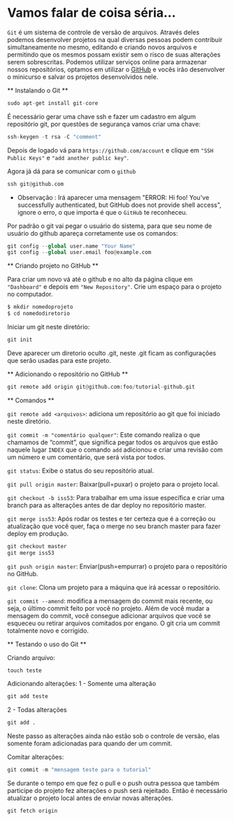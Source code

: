 # Vamos falar de coisa séria...

```Git``` é um sistema de controle de versão de arquivos. Através deles podemos desenvolver projetos na qual diversas pessoas podem contribuir simultaneamente no mesmo, editando e criando novos arquivos e permitindo que os mesmos possam existir sem o risco de suas alterações serem sobrescritas. Podemos utilizar serviços online para armazenar nossos repositórios, optamos em utilizar o [GitHub](https://github.com/) e vocês irão desenvolver o minicurso e salvar os projetos desenvolvidos nele.

** Instalando o Git **

```python
sudo apt-get install git-core
```
É necessário gerar uma chave ssh e fazer um cadastro em algum repositório git, por questões de segurança vamos criar uma chave:

```python
ssh-keygen -t rsa -C "comment"
```

Depois de logado vá para ```https://github.com/account``` e clique em ```"SSH Public Keys"``` e ```"add another public key"```.

Agora já dá para se comunicar com o ```github```

```python
ssh git@github.com
```
* Observação : Irá aparecer uma mensagem "ERROR: Hi foo! You've successfully authenticated, but GitHub does not provide shell access", ignore o erro, o que importa é que o ```GitHub``` te reconheceu.

Por padrão o git vai pegar o usuário do sistema, para que seu nome de usuário do github apareça corretamente use os comandos:

```python
git config --global user.name "Your Name"
git config --global user.email foo@example.com
```
** Criando projeto no GitHub **

Para criar um novo vá até o github e no alto da página clique em ```"Dashboard"``` e depois em ```"New Repository"```.
Crie um espaço para o projeto no computador.

```python
$ mkdir nomedoprojeto
$ cd nomedodiretorio
```
Iniciar um git neste diretório:

```python
git init
```
Deve aparecer um diretorio oculto .git, neste .git ficam as configurações que serão usadas para este projeto.

** Adicionando o repositório no GitHub **

```python
git remote add origin git@github.com:foo/tutorial-github.git
```

** Comandos **

```git remote add <arquivos>```: adiciona um repositório ao git que foi iniciado neste diretório.

```git commit -m "comentário qualquer"```: Este comando realiza o que chamamos de “commit”, que significa pegar todos os arquivos que estão naquele lugar ```INDEX``` que o comando ```add``` adicionou e criar uma revisão com um número e um comentário, que será vista por todos. 

```git status```: Exibe o status do seu repositório atual.

```git pull origin master```: Baixar(pull=puxar) o projeto para o projeto local.

```git checkout -b iss53```: Para trabalhar em uma issue específica e criar uma branch para as alterações antes de dar deploy no repositório master.

```git merge iss53```: Após rodar os testes e ter certeza que é a correção ou atualização que você quer, faça o merge no seu branch master para fazer deploy em produção.

```python
git checkout master
git merge iss53
```

```git push origin master```: Enviar(push=empurrar) o projeto para o repositório no GitHub.

```git clone```: Clona um projeto para a máquina que irá acessar o repositório.

```git commit --amend```: modifica a mensagem do commit mais recente, ou seja, o último commit feito por você no projeto. Além de você mudar a mensagem do commit, você consegue adicionar arquivos que você se esqueceu ou retirar arquivos comitados por engano. O git cria um commit totalmente novo e corrigido.


** Testando o uso do Git **

Criando arquivo:

```python
touch teste
```

Adicionando alterações:
1 - Somente uma alteração

```python
git add teste
```
2 - Todas alterações
```python
git add .
```

Neste passo as alterações ainda não estão sob o controle de versão, elas somente foram adicionadas para quando der um commit.

Comitar alterações:

```python
git commit -m "mensagem teste para o tutorial"
```

Se durante o tempo em que fez o pull e o push outra pessoa que também participe do projeto fez alterações o push será rejeitado. Então é necessário atualizar o projeto local antes de enviar novas alterações.

```python
git fetch origin
```